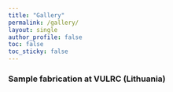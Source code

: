 ```yaml
---
title: "Gallery"
permalink: /gallery/
layout: single
author_profile: false
toc: false
toc_sticky: false
---
```

### Sample fabrication at VULRC (Lithuania)
